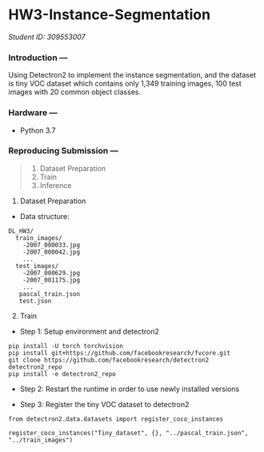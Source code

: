# HW3-Instance-Segmentation

*Student ID: 309553007*

### **Introduction —**

Using Detectron2 to implement the instance segmentation, and the dataset is tiny VOC dataset which contains only 1,349 training images, 100 test images with 20 common object classes.

### **Hardware —**
* Python 3.7

### **Reproducing Submission —**
> 1. Dataset Preparation
> 2. Train
> 3. Inference

1. Dataset Preparation
* Data structure:

```
DL_HW3/
  train_images/
    -2007_000033.jpg
    -2007_000042.jpg
    ...
  test_images/
    -2007_000629.jpg
    -2007_001175.jpg
    ...
   pascal_train.json
   test.json
```

2. Train
* Step 1: 
Setup environment and detectron2
```
pip install -U torch torchvision
pip install git+https://github.com/facebookresearch/fvcore.git
git clone https://github.com/facebookresearch/detectron2 detectron2_repo
pip install -e detectron2_repo
```

* Step 2: Restart the runtime in order to use newly installed versions

* Step 3: Register the tiny VOC dataset to detectron2
```
from detectron2.data.datasets import register_coco_instances

register_coco_instances("Tiny_dataset", {}, "../pascal_train.json", "../train_images")
```
